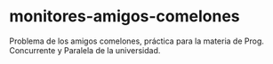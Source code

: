 # monitores-amigos-comelones
Problema de los amigos comelones, práctica para la materia de Prog. Concurrente y Paralela de la universidad.
